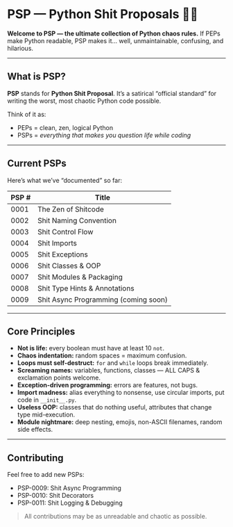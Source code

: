 # PSP — Python Shit Proposals 🐍💀

**Welcome to PSP — the ultimate collection of Python chaos rules.**
If PEPs make Python readable, PSP makes it… well, unmaintainable, confusing, and hilarious.

---

## What is PSP?

**PSP** stands for **Python Shit Proposal**.
It’s a satirical “official standard” for writing the worst, most chaotic Python code possible.

Think of it as:

* PEPs = clean, zen, logical Python
* PSPs = *everything that makes you question life while coding*

---

## Current PSPs

Here’s what we’ve “documented” so far:

| PSP # | Title                                  |
|-------|----------------------------------------|
| 0001  | The Zen of Shitcode                    |
| 0002  | Shit Naming Convention                 |
| 0003  | Shit Control Flow                      |
| 0004  | Shit Imports                           |
| 0005  | Shit Exceptions                        |
| 0006  | Shit Classes & OOP                     |
| 0007  | Shit Modules & Packaging               |
| 0008  | Shit Type Hints & Annotations          |
| 0009  | Shit Async Programming (coming soon)   |

---

## Core Principles

* **Not is life:** every boolean must have at least 10 `not`.
* **Chaos indentation:** random spaces = maximum confusion.
* **Loops must self-destruct:** `for` and `while` loops break immediately.
* **Screaming names:** variables, functions, classes — ALL CAPS & exclamation points welcome.
* **Exception-driven programming:** errors are features, not bugs.
* **Import madness:** alias everything to nonsense, use circular imports, put code in `__init__.py`.
* **Useless OOP:** classes that do nothing useful, attributes that change type mid-execution.
* **Module nightmare:** deep nesting, emojis, non-ASCII filenames, random side effects.

---

## Contributing

Feel free to add new PSPs:

* PSP-0009: Shit Async Programming
* PSP-0010: Shit Decorators
* PSP-0011: Shit Logging & Debugging

> All contributions may be as unreadable and chaotic as possible.
